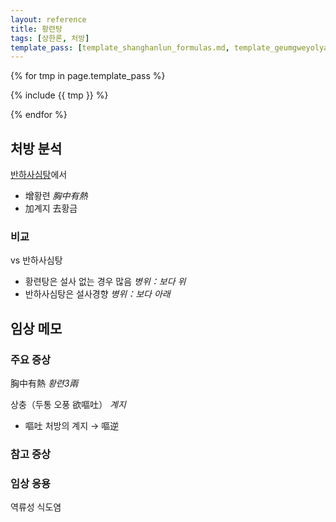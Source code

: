 ```yaml
---
layout: reference
title: 황련탕
tags: [상한론, 처방]
template_pass: [template_shanghanlun_formulas.md, template_geumgweyolyag_formulas.md, template_etc_formulas.md]
---
```



{% for tmp in page.template_pass %}

{% include {{ tmp }} %}

{% endfor %}

## 처방 분석

[반하사심탕]({{site.formulaurl}}/반하사심탕)에서
* 增황련 _胸中有熱_
* 加계지 去황금

### 비교

vs 반하사심탕
* 황련탕은 설사 없는 경우 많음 _병위：보다 위_
* 반하사심탕은 설사경향 _병위：보다 아래_


## 임상 메모


### 주요 증상

胸中有熱 _황련3兩_

상충（두통 오풍 欲嘔吐） _계지_
* 嘔吐 처방의 계지 → 嘔逆

### 참고 증상


### 임상 응용

역류성 식도염
